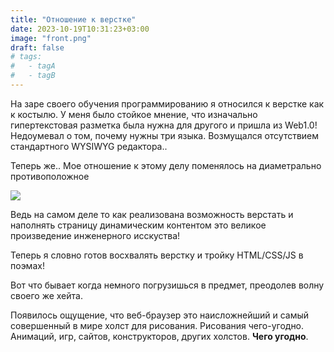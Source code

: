 ```yaml
---
title: "Отношение к верстке"
date: 2023-10-19T10:31:23+03:00
image: "front.png"
draft: false
# tags:
#   - tagA
#   - tagB
---
```



На заре своего обучения программированию я относился к верстке как к костылю.
У меня было стойкое мнение, что изначально гипертекстовая разметка была нужна для другого и пришла из Web1.0!
Недоумевал о том, почему нужны три языка.
Возмущался отсутствием стандартного WYSIWYG редактора..

Теперь же.. Мое отношение к этому делу поменялось на диаметрально противоположное


![](tapo.gif)

Ведь на самом деле то как реализована возможность верстать и наполнять страницу динамическим контентом это великое произведение инженерного исскуства!

Теперь я словно готов восхвалять верстку и тройку HTML/CSS/JS в поэмах!

Вот что бывает когда немного погрузишься в предмет, преодолев волну своего же хейта.

Появилось ощущение, что веб-браузер это наисложнейший и самый совершенный в мире холст для рисования. Рисования чего-угодно. Анимаций, игр, сайтов, конструкторов, других холстов. __Чего угодно__. 